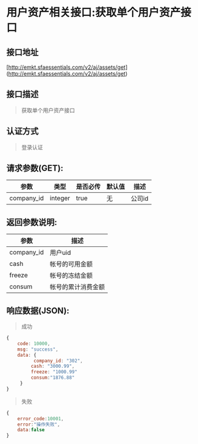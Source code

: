 # 用户资产相关接口:获取单个用户资产接口

## 接口地址

[http://emkt.sfaessentials.com/v2/aj/assets/get]
(http://emkt.sfaessentials.com/v2/aj/assets/get)

## 接口描述

> 获取单个用户资产接口

## 认证方式

> 登录认证

## 请求参数(GET):

| 参数 | 类型| 是否必传 | 默认值 |  描述 | 
| ---- | ---- | ----- | ----- | ----- | 
|company_id | integer | true | 无 | 公司id | 

## 返回参数说明:

| 参数 |  描述 | 
| ---- | ---- |
|company_id | 用户uid | 
|cash |帐号的可用金额 | 
|freeze | 帐号的冻结金额 |
|consum | 帐号的累计消费金额 |
## 响应数据(JSON):
> 成功

```javascript
{
    code: 10000,
    msg: "success",
    data: {
          company_id: "302",
         cash: "3000.99",
         freeze: "1000.99"
         consum:"1876.88"
     }
}
```
> 失败 

```javascript
{
    error_code:10001,
    error:"操作失败",
    data:false
}
```